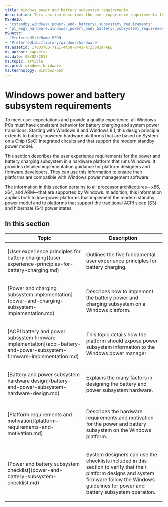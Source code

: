 ```yaml
---
title: Windows power and battery subsystem requirements
description: This section describes the user experience requirements for the power and battery charging subsystem in a hardware platform that runs Windows.
MS-HAID:
- 'cstandby.windows\_power\_and\_battery\_subsystem\_requirements'
- 'p\_weg\_hardware.windows\_power\_and\_battery\_subsystem\_requirements'
MSHAttr:
- 'PreferredSiteName:MSDN'
- 'PreferredLib:/library/windows/hardware'
ms.assetid: 178037E0-71E1-4A58-8441-A723881AFAEE
ms.author: sapaetsc
ms.date: 05/02/2017
ms.topic: article
ms.prod: windows-hardware
ms.technology: windows-oem
---
```


# Windows power and battery subsystem requirements


To meet user expectations and provide a quality experience, all Windows PCs must have consistent behavior for battery charging and system power transitions. Starting with Windows 8 and Windows 8.1, this design principle extends to battery-powered hardware platforms that are based on System on a Chip (SoC) integrated circuits and that support the modern standby power model.

This section describes the user experience requirements for the power and battery charging subsystem in a hardware platform that runs Windows. It provides detailed implementation guidance for platform designers and firmware developers. They can use this information to ensure their platforms are compatible with Windows power management software.

The information in this section pertains to all processor architectures—x86, x64, and ARM—that are supported by Windows. In addition, this information applies both to low-power platforms that implement the modern standby power model and to platforms that support the traditional ACPI sleep (S3) and hibernate (S4) power states.

## In this section


<table>
<colgroup>
<col width="50%" />
<col width="50%" />
</colgroup>
<thead>
<tr class="header">
<th>Topic</th>
<th>Description</th>
</tr>
</thead>
<tbody>
<tr class="odd">
<td><p>[User experience principles for battery charging](user-experience-principles-for-battery-charging.md)</p></td>
<td><p>Outlines the five fundamental user experience principles for battery charging.</p></td>
</tr>
<tr class="even">
<td><p>[Power and charging subsystem implementation](power-and-charging-subsystem-implementation.md)</p></td>
<td><p>Describes how to implement the battery power and charging subsystem on a Windows platform.</p></td>
</tr>
<tr class="odd">
<td><p>[ACPI battery and power subsystem firmware implementation](acpi-battery-and-power-subsystem-firmware-implementation.md)</p></td>
<td><p>This topic details how the platform should expose power subsystem information to the Windows power manager.</p></td>
</tr>
<tr class="even">
<td><p>[Battery and power subsystem hardware design](battery-and-power-subsystem-hardware-design.md)</p></td>
<td><p>Explains the many factors in designing the battery and power subsystem hardware.</p></td>
</tr>
<tr class="odd">
<td><p>[Platform requirements and motivation](platform-requirements-and-motivation.md)</p></td>
<td><p>Describes the hardware requirements and motivation for the power and battery subsystem on the Windows platform.</p></td>
</tr>
<tr class="even">
<td><p>[Power and battery subsystem checklist](power-and-battery-subsystem-checklist.md)</p></td>
<td><p>System designers can use the checklists included in this section to verify that their platform designs and system firmware follow the Windows guidelines for power and battery subsystem operation.</p></td>
</tr>
</tbody>
</table>

 

 

 







